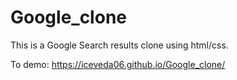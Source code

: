 # Google_clone
This is a Google Search results clone using html/css.

To demo:  https://iceveda06.github.io/Google_clone/
